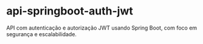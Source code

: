# api-springboot-auth-jwt
API com autenticação e autorização JWT usando Spring Boot, com foco em segurança e escalabilidade.
